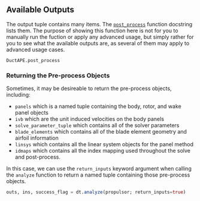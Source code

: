 ## Available Outputs

The output tuple contains many items.
The [`post_process`](@ref "DuctAPE.post_process") function docstring lists them.
The purpose of showing this function here is not for you to manually run the fuction or apply any advanced usage, but simply rather for you to see what the available outputs are, as several of them may apply to advanced usage cases.

```@docs; canonical=false
DuctAPE.post_process
```

### Returning the Pre-process Objects

Sometimes, it may be desireable to return the pre-process objects, including:

- `panels` which is a named tuple containing the body, rotor, and wake panel objects
- `ivb` which are the unit induced velocities on the body panels
- `solve_parameter_tuple` which contains all of the solver parameters
- `blade_elements` which contains all of the blade element geometry and airfoil information
- `linsys` which contains all the linear system objects for the panel method
- `idmaps` which contains all the index mapping used throughout the solve and post-process.

In this case, we can use the `return_inputs` keyword argument when calling the `analyze` function to return a named tuple containing those pre-process objects.

```julia
outs, ins, success_flag = dt.analyze(propulsor; return_inputs=true)
```
